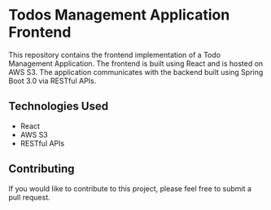 # Todos Management Application Frontend
This repository contains the frontend implementation of a Todo Management Application. The frontend is built using React and is hosted on AWS S3. The application communicates with the backend built using Spring Boot 3.0 via RESTful APIs.

## Technologies Used
* React
* AWS S3
* RESTful APIs

## Contributing
If you would like to contribute to this project, please feel free to submit a pull request.
